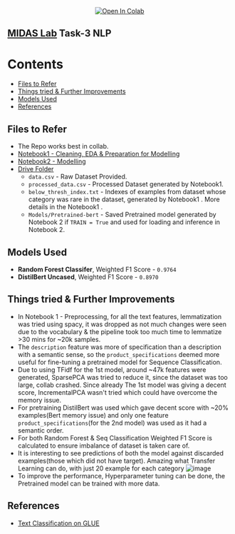 <p style="text-align: center;"><a href="https://colab.research.google.com/github/Praful932/MIDAS/blob/main/">
  <img src="https://colab.research.google.com/assets/colab-badge.svg" alt="Open In Colab"/>
</a></p>

## [MIDAS Lab](http://midas.iiitd.edu.in/) Task-3 NLP

# Contents
- [Files to Refer](#files-to-refer)
- [Things tried & Further Improvements](#things-tried--further-improvements)
- [Models Used](#models-used)
- [References](#references)

## Files to Refer
- The Repo works best in collab.
- [Notebook1 - Cleaning, EDA & Preparation for Modelling](https://colab.research.google.com/drive/1c26l-TR899pfLr09p_Ol3Jnq-Fshv9f1?usp=sharing)
- [Notebook2 - Modelling](https://colab.research.google.com/drive/1ofOkfCJKriBfMRwv0PNZpJBgxavmynEM?usp=sharing)
- [Drive Folder](https://drive.google.com/drive/folders/1GEq7QE_wejY6o_U8yFj6jnb1lrSVpP0f?usp=sharing)
    - `data.csv` - Raw Dataset Provided.
    - `processed_data.csv` - Processed Dataset generated by Notebook1.
    - `below_thresh_index.txt` - Indexes of examples from dataset whose category was rare in the dataset, generated by Notebook1 . More details in the Notebook1 .
    - `Models/Pretrained-bert` - Saved Pretrained model generated by Notebook 2 if `TRAIN = True` and used for loading and inference in Notebook 2.

## Models Used
- **Random Forest Classifer**, Weighted F1 Score - `0.9764`
- **DistilBert Uncased**, Weighted F1 Score - `0.8970`

## Things tried & Further Improvements
- In Notebook 1 - Preprocessing, for all the text features, lemmatization was tried using spacy, it was dropped as not much changes were seen due to the vocabulary & the pipeline took too much time to lemmatize >30 mins for ~20k samples.
- The `description` feature was more of specification than a description with a semantic sense, so the `product_specifications` deemed more useful for fine-tuning a pretrained model for Sequence Classification.
- Due to using TFidf for the 1st model, around ~47k features were generated, SparsePCA was tried to reduce it, since the dataset was too large, collab crashed. Since already The 1st model was giving a decent score, IncrementalPCA wasn't tried which could have overcome the memory issue.
- For pretraining DistilBert was used which gave decent score with ~20% examples(Bert memory issue) and only one feature `product_specifications`(for the 2nd model) was used as it had a semantic order.
- For both Random Forest & Seq Classification Weighted F1 Score is calculated to ensure imbalance of dataset is taken care of.
- It is interesting to see predictions of both the model against discarded examples(those which did not have target). Amazing what Transfer Learning can do, with just 20 example for each category
![image](https://user-images.githubusercontent.com/45713796/114277037-0dcfa680-9a47-11eb-829b-e07fb97b5b80.png)
- To improve the performance, Hyperparameter tuning can be done, the Pretrained model can be trained with more data.

## References
- [Text Classification on GLUE](https://colab.research.google.com/github/huggingface/notebooks/blob/master/examples/text_classification.ipynb)
